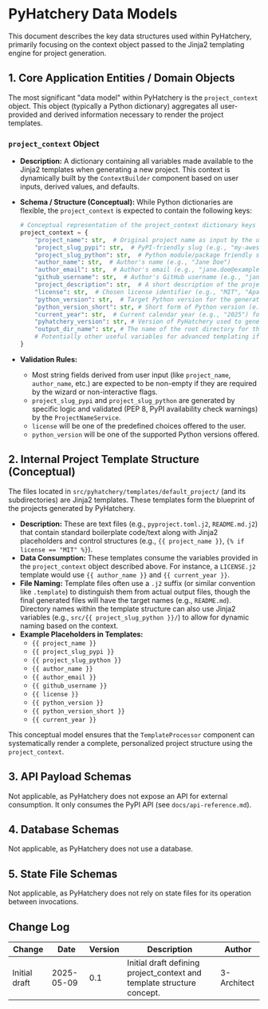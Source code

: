 # PyHatchery Data Models

This document describes the key data structures used within PyHatchery, primarily focusing on the context object passed to the Jinja2 templating engine for project generation.

## 1. Core Application Entities / Domain Objects

The most significant "data model" within PyHatchery is the `project_context` object. This object (typically a Python dictionary) aggregates all user-provided and derived information necessary to render the project templates.

### `project_context` Object

* **Description:** A dictionary containing all variables made available to the Jinja2 templates when generating a new project. This context is dynamically built by the `ContextBuilder` component based on user inputs, derived values, and defaults.
* **Schema / Structure (Conceptual):**
    While Python dictionaries are flexible, the `project_context` is expected to contain the following keys:

    ```python
    # Conceptual representation of the project_context dictionary keys and their typical data types
    project_context = {
        "project_name": str,  # Original project name as input by the user (e.g., "My Awesome Project")
        "project_slug_pypi": str,  # PyPI-friendly slug (e.g., "my-awesome-project")
        "project_slug_python": str,  # Python module/package friendly slug (e.g., "my_awesome_project")
        "author_name": str,  # Author's name (e.g., "Jane Doe")
        "author_email": str,  # Author's email (e.g., "jane.doe@example.com")
        "github_username": str,  # Author's GitHub username (e.g., "janedoe")
        "project_description": str,  # A short description of the project
        "license": str,  # Chosen license identifier (e.g., "MIT", "Apache-2.0")
        "python_version": str,  # Target Python version for the generated project (e.g., "3.10", "3.11")
        "python_version_short": str, # Short form of Python version (e.g., "310", "311") for use in tool configs like ruff.toml target-version
        "current_year": str,  # Current calendar year (e.g., "2025") for license personalization
        "pyhatchery_version": str, # Version of PyHatchery used to generate the project (e.g., "0.1.0")
        "output_dir_name": str, # The name of the root directory for the generated project (often same as project_name or a slug)
        # Potentially other useful variables for advanced templating if needed
    }
    ```

* **Validation Rules:**
  * Most string fields derived from user input (like `project_name`, `author_name`, etc.) are expected to be non-empty if they are required by the wizard or non-interactive flags.
  * `project_slug_pypi` and `project_slug_python` are generated by specific logic and validated (PEP 8, PyPI availability check warnings) by the `ProjectNameService`.
  * `license` will be one of the predefined choices offered to the user.
  * `python_version` will be one of the supported Python versions offered.

## 2. Internal Project Template Structure (Conceptual)

The files located in `src/pyhatchery/templates/default_project/` (and its subdirectories) are Jinja2 templates. These templates form the blueprint of the projects generated by PyHatchery.

* **Description:** These are text files (e.g., `pyproject.toml.j2`, `README.md.j2`) that contain standard boilerplate code/text along with Jinja2 placeholders and control structures (e.g., `{{ project_name }}`, `{% if license == "MIT" %}`).
* **Data Consumption:** These templates consume the variables provided in the `project_context` object described above. For instance, a `LICENSE.j2` template would use `{{ author_name }}` and `{{ current_year }}`.
* **File Naming:** Template files often use a `.j2` suffix (or similar convention like `.template`) to distinguish them from actual output files, though the final generated files will have the target names (e.g., `README.md`). Directory names within the template structure can also use Jinja2 variables (e.g., `src/{{ project_slug_python }}/`) to allow for dynamic naming based on the context.
* **Example Placeholders in Templates:**
  * `{{ project_name }}`
  * `{{ project_slug_pypi }}`
  * `{{ project_slug_python }}`
  * `{{ author_name }}`
  * `{{ author_email }}`
  * `{{ github_username }}`
  * `{{ license }}`
  * `{{ python_version }}`
  * `{{ python_version_short }}`
  * `{{ current_year }}`

This conceptual model ensures that the `TemplateProcessor` component can systematically render a complete, personalized project structure using the `project_context`.

## 3. API Payload Schemas

Not applicable, as PyHatchery does not expose an API for external consumption. It only consumes the PyPI API (see `docs/api-reference.md`).

## 4. Database Schemas

Not applicable, as PyHatchery does not use a database.

## 5. State File Schemas

Not applicable, as PyHatchery does not rely on state files for its operation between invocations.

## Change Log

| Change        | Date       | Version | Description                                                        | Author      |
| ------------- | ---------- | ------- | ------------------------------------------------------------------ | ----------- |
| Initial draft | 2025-05-09 | 0.1     | Initial draft defining project_context and template structure concept. | 3-Architect |
